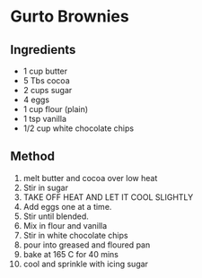 # Gurto Brownies

## Ingredients
- 1 cup butter
- 5 Tbs cocoa
- 2 cups sugar
- 4 eggs
- 1 cup flour (plain)
- 1 tsp vanilla
- 1/2 cup white chocolate chips

## Method
1. melt butter and cocoa over low heat
2. Stir in sugar
3. TAKE OFF HEAT AND LET IT COOL SLIGHTLY
4. Add eggs one at a time. 
5. Stir until blended. 
6. Mix in flour and vanilla
7. Stir in white chocolate chips
8. pour into greased and floured pan
9. bake at 165 C for 40 mins
10. cool and sprinkle with icing sugar
